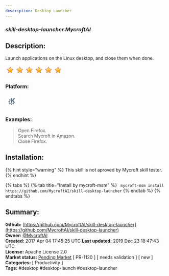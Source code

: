 ```yaml
---
description: Desktop Launcher
---
```


### _skill-desktop-launcher.MycroftAI_  
## Description:  
Launch applications on the Linux desktop, and close them when done.  
  
![](../.gitbook/assets/star.png)![](../.gitbook/assets/star.png)![](../.gitbook/assets/star.png)![](../.gitbook/assets/star.png)![](../.gitbook/assets/star.png)![](../.gitbook/assets/star.png)  
  
### Platform:  
 ![plasmoid](../.gitbook/assets/kde.png)   
### Examples:  
> Open Firefox.  
> Search Mycroft in Amazon.  
> Close Firefox.  
  
## Installation:  
{% hint style="warning" %}
This skill is not aproved by Mycroft skill tester.
{% endhint %}
    
{% tabs %}
{% tab title="Install by mycroft-msm" %}
``` mycroft-msm install https://github.com/MycroftAI/skill-desktop-launcher```
{% endtab %}
  {% endtabs %}
    
## Summary:  
**Github:** [https://github.com/MycroftAI/skill-desktop-launcher](https://github.com/MycroftAI/skill-desktop-launcher)  
**Owner:** [@MycroftAI](https://github.com/MycroftAI)  
**Created:** 2017 Apr 04 17:45:25 UTC  **Last updated:** 2019 Dec 23 18:47:43 UTC  
**License:** Apache License 2.0  
**Market status:** [Pending Market](https://market.mycroft.ai/skill/) [ PR-1120 ] [ needs validation ] [ new ]  
**Categories:** [ Productivity ]   
**Tags:** \#desktop \#desktop-launch \#desktop-launcher   
